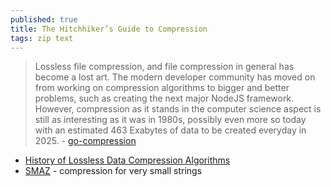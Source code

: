 ```yaml
---
published: true
title: The Hitchhiker’s Guide to Compression
tags: zip text
---
```

> Lossless file compression, and file compression in general has become a lost art. The modern developer community has moved on from working on compression algorithms to bigger and better problems, such as creating the next major NodeJS framework. However, compression as it stands in the computer science aspect is still as interesting as it was in 1980s, possibly even more so today with an estimated 463 Exabytes of data to be created everyday in 2025. - [go-compression](https://go-compression.github.io/)

- [History of Lossless Data Compression Algorithms](https://news.ycombinator.com/item?id=31922396)
- [SMAZ](https://github.com/antirez/smaz) - compression for very small strings 